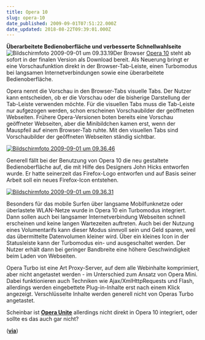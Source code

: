 ```yaml
---
title: Opera 10
slug: opera-10
date_published: 2009-09-01T07:51:22.000Z
date_updated: 2018-08-22T09:39:01.000Z
---
```


**Überarbeitete Bedienoberfläche und verbesserte Schnellwahlseite**![Bildschirmfoto 2009-09-01 um 09.33.19](//picdump.thafaker.de/2009/09/Bildschirmfoto-2009-09-01-um-09.33.19.png)Der Browser [Opera 10](http://www.golem.de/specials/opera10/) steht ab sofort in der finalen Version als Download bereit. Als Neuerung bringt er eine Vorschaufunktion direkt in der Browser-Tab-Leiste, einen Turbomodus bei langsamen Internetverbindungen sowie eine überarbeitete Bedienoberfläche.

Opera nennt die Vorschau in den Browser-Tabs visuelle Tabs. Der Nutzer kann entscheiden, ob er die Vorschau oder die bisherige Darstellung der Tab-Leiste verwenden möchte. Für die visuellen Tabs muss die Tab-Leiste nur aufgezogen werden, schon erscheinen Vorschaubilder der geöffneten Webseiten. Frühere Opera-Versionen boten bereits eine Vorschau geöffneter Webseiten, aber die Minibildchen kamen erst, wenn der Mauspfeil auf einem Browser-Tab ruhte. Mit den visuellen Tabs sind Vorschaubilder der geöffneten Webseiten ständig sichtbar.

[![Bildschirmfoto 2009-09-01 um 09.36.46](//picdump.thafaker.de/2009/09/Bildschirmfoto-2009-09-01-um-09.36.46-300x275.png)](http://picdump.thafaker.de/2009/09/Bildschirmfoto-2009-09-01-um-09.36.46.png)

Generell fällt bei der Benutzung von Opera 10 die neu gestaltete Bedienoberfläche auf, die mit Hilfe des Designers John Hicks entworfen wurde. Er hatte seinerzeit das Firefox-Logo entworfen und auf Basis seiner Arbeit soll ein neues  Firefox-Icon entstehen.

[![Bildschirmfoto 2009-09-01 um 09.36.31](//picdump.thafaker.de/2009/09/Bildschirmfoto-2009-09-01-um-09.36.31-300x275.png)](http://picdump.thafaker.de/2009/09/Bildschirmfoto-2009-09-01-um-09.36.31.png)

Besonders für das mobile Surfen über langsame Mobilfunknetze oder überlastete WLAN-Netze wurde in Opera 10 ein Turbomodus integriert. Dann sollen auch bei langsamer Internetverbindung Webseiten schnell erscheinen und keine langen Wartezeiten auftreten. Auch bei der Nutzung eines Volumentarifs kann dieser Modus sinnvoll sein und Geld sparen, weil das übermittelte Datenvolumen kleiner wird. Über ein kleines Icon in der Statusleiste kann der Turbomodus ein- und ausgeschaltet werden. Der Nutzer erhält dann bei geringer Bandbreite eine höhere Geschwindigkeit beim Laden von Webseiten.

Opera Turbo ist eine Art Proxy-Server, auf dem alle Webinhalte komprimiert, aber nicht angetastet werden - im Unterschied zum Ansatz von Opera Mini. Dabei funktionieren auch Techniken wie Ajax/XmlHttpRequests und Flash, allerdings werden eingebettete Plug-in-Inhalte erst nach einem Klick angezeigt. Verschlüsselte Inhalte werden generell nicht von Operas Turbo angetastet.

Scheinbar ist [**Opera Unite**](http://www.heise.de/newsticker/Opera-Unite-Der-Browser-wird-zum-Server--/meldung/140474) allerdings nicht direkt in Opera 10 integriert, oder sollte es das auch gar nicht?

([**via**](http://www.golem.de/0909/69459.html))
